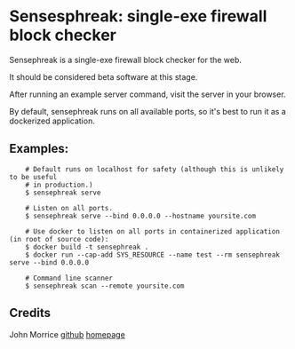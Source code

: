 # Sensesphreak: single-exe firewall block checker

Sensephreak is a single-exe firewall block checker for the web.

It should be considered beta software at this stage.

After running an example server command, visit the server in your browser.

By default, sensephreak runs on all available ports, so it's best to run it as
a dockerized application.

## Examples:

        # Default runs on localhost for safety (although this is unlikely to be useful
        # in production.)
        $ sensephreak serve

        # Listen on all ports.
        $ sensephreak serve --bind 0.0.0.0 --hostname yoursite.com

        # Use docker to listen on all ports in containerized application (in root of source code):
        $ docker build -t sensephreak .
        $ docker run --cap-add SYS_RESOURCE --name test --rm sensephreak serve --bind 0.0.0.0

        # Command line scanner
        $ sensephreak scan --remote yoursite.com

## Credits

John Morrice [github](https://github.com/johnny-morrice/) [homepage](http://jmorrice.teoma.io)
